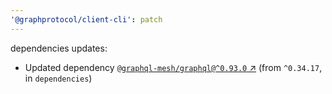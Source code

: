 ```yaml
---
'@graphprotocol/client-cli': patch
---
```

dependencies updates:
  - Updated dependency [`@graphql-mesh/graphql@^0.93.0` ↗︎](https://www.npmjs.com/package/@graphql-mesh/graphql/v/0.93.0) (from `^0.34.17`, in `dependencies`)
